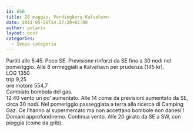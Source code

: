 ```yaml
---
id: 656
title: 26 maggio, Vordingborg-Kalvehavn
date: 2011-05-26T14:27:20+02:00
author: polaris
layout: post
categories:
  - Senza categoria
---
```

Partiti alle 5:45. Poco SE. Previsione rinforzi da SE fino a 30 nodi nel pomeriggio. Alle 8 ormeggiati a Kalvehavn per prudenza (145 kr).  
LOG 1350  
trip 9,25  
ore motore 554,7  
Cambiato bombola del gas.  
12:40 vento un po&#8217; aumentato. Alle 14 come da previsioni aumentato da SE, circa 30 nodi. Nel pomeriggio passeggiata a terra alla ricerca di Camping Gaz. Ce l&#8217;hanno al supermercato ma non accettano bombole non danesi ! Domani approfondiremo. Continua vento. Alle 20 girato da SE a SW, con pioggia (come da grib).